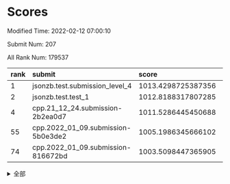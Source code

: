 # Scores

Modified Time: 2022-02-12 07:00:10

Submit Num: 207

All Rank Num: 179537

| rank |               submit               |       score        |       sigma        | pk_num |
| :--- | :--------------------------------- | :----------------- | :----------------- | :----- |
| 1    | jsonzb.test.submission_level_4     | 1013.4298725387356 | 0.7981427893689242 | 3468   |
| 2    | jsonzb.test.test_1                 | 1012.8188317807285 | 0.8312706618547014 | 3467   |
| 4    | cpp.21_12_24.submission-2b2ea0d7   | 1011.5286445450688 | 0.7747864477934578 | 3465   |
| 55   | cpp.2022_01_09.submission-5b0e3de2 | 1005.1986345666102 | 0.7244112170696233 | 3471   |
| 74   | cpp.2022_01_09.submission-816672bd | 1003.5098447365905 | 0.7179262785839516 | 3472   |


<details>
<summary>全部</summary>

| rank |                 submit                 |       score        |       sigma        | pk_num |
| :--- | :------------------------------------- | :----------------- | :----------------- | :----- |
| 1    | jsonzb.test.submission_level_4         | 1013.4298725387356 | 0.7981427893689242 | 3468   |
| 2    | jsonzb.test.test_1                     | 1012.8188317807285 | 0.8312706618547014 | 3467   |
| 3    | gobigger.level_3.submission_level_3_13 | 1011.7583758477915 | 0.7760615666890472 | 3469   |
| 4    | cpp.21_12_24.submission-2b2ea0d7       | 1011.5286445450688 | 0.7747864477934578 | 3465   |
| 5    | gobigger.level_3.submission_level_3_20 | 1011.2420519380815 | 0.7813913679363305 | 3465   |
| 6    | gobigger.level_3.submission_level_3_7  | 1011.1602349665296 | 0.7513709999828931 | 3472   |
| 7    | gobigger.level_3.submission_level_3_46 | 1011.0730608634469 | 0.7611899128563283 | 3465   |
| 8    | gobigger.level_3.submission_level_3_21 | 1010.9995458258662 | 0.7568625645276476 | 3471   |
| 9    | gobigger.level_3.submission_level_3_40 | 1010.9789926822859 | 0.7965059718703199 | 3467   |
| 10   | gobigger.level_3.submission_level_3_44 | 1010.9292418812969 | 0.7823198956146509 | 3468   |
| 11   | gobigger.level_3.submission_level_3_38 | 1010.8655384329816 | 0.7723389097850644 | 3467   |
| 12   | gobigger.level_3.submission_level_3_39 | 1010.768264240734  | 0.76725635988488   | 3467   |
| 13   | gobigger.level_3.submission_level_3_18 | 1010.6918534632549 | 0.7446724137414377 | 3468   |
| 14   | gobigger.level_3.submission_level_3_45 | 1010.5606433849608 | 0.7685536548340067 | 3471   |
| 15   | gobigger.level_3.submission_level_3_16 | 1010.5279204188568 | 0.7752872001729098 | 3466   |
| 16   | gobigger.level_3.submission_level_3_8  | 1010.4208151328346 | 0.7505592578714797 | 3473   |
| 17   | gobigger.level_3.submission_level_3_11 | 1010.4201699386126 | 0.7791605313782743 | 3473   |
| 18   | gobigger.level_3.submission_level_3_17 | 1010.3470836864634 | 0.7531719888151323 | 3470   |
| 19   | gobigger.level_3.submission_level_3_26 | 1010.3461212009919 | 0.7384673364376457 | 3470   |
| 20   | gobigger.level_3.submission_level_3_15 | 1010.3393900758018 | 0.7554184959515438 | 3472   |
| 21   | gobigger.level_3.submission_level_3_28 | 1010.2829044090535 | 0.7599785625110098 | 3468   |
| 22   | gobigger.level_3.submission_level_3_5  | 1010.2426626086917 | 0.7692814068011371 | 3468   |
| 23   | gobigger.level_3.submission_level_3_41 | 1010.1519214349566 | 0.7678464540729565 | 3468   |
| 24   | gobigger.level_3.submission_level_3_32 | 1010.1065906116369 | 0.7503585465881623 | 3466   |
| 25   | gobigger.level_3.submission_level_3_48 | 1010.1045384022839 | 0.7576805447367823 | 3467   |
| 26   | gobigger.level_3.submission_level_3_14 | 1010.0606944885233 | 0.7483833004530536 | 3468   |
| 27   | gobigger.level_3.submission_level_3_36 | 1010.0397981754518 | 0.7499616807042019 | 3471   |
| 28   | gobigger.level_3.submission_level_3_9  | 1010.0395387761719 | 0.7502003036751953 | 3468   |
| 29   | gobigger.level_3.submission_level_3_35 | 1010.0099286537846 | 0.7772317537836083 | 3472   |
| 30   | gobigger.level_3.submission_level_3_27 | 1009.9826616142915 | 0.747539940875719  | 3468   |
| 31   | gobigger.level_3.submission_level_3_19 | 1009.9766157418588 | 0.7671071679077666 | 3467   |
| 32   | gobigger.level_3.submission_level_3_37 | 1009.8623122401924 | 0.7400379829679266 | 3470   |
| 33   | gobigger.level_3.submission_level_3_29 | 1009.8380100191991 | 0.7598175818724037 | 3469   |
| 34   | gobigger.level_3.submission_level_3_31 | 1009.8223346171059 | 0.7641719135220606 | 3470   |
| 35   | gobigger.level_3.submission_level_3_42 | 1009.7942155901692 | 0.7545205614500546 | 3470   |
| 36   | gobigger.level_3.submission_level_3_30 | 1009.7375182249566 | 0.7763925402929888 | 3470   |
| 37   | gobigger.level_3.submission_level_3_1  | 1009.6167144528007 | 0.7572348778322744 | 3472   |
| 38   | gobigger.level_3.submission_level_3_2  | 1009.5450931548589 | 0.751024230319064  | 3472   |
| 39   | gobigger.level_3.submission_level_3_34 | 1009.4354327194043 | 0.7497013489059183 | 3472   |
| 40   | gobigger.level_3.submission_level_3_3  | 1009.4300587668829 | 0.749024043402288  | 3470   |
| 41   | gobigger.level_3.submission_level_3_23 | 1009.2988801943949 | 0.7339663372581113 | 3470   |
| 42   | gobigger.level_3.submission_level_3_12 | 1009.2922276294723 | 0.7471658606525928 | 3469   |
| 43   | gobigger.level_3.submission_level_3_43 | 1009.2442938606581 | 0.7397616602333905 | 3468   |
| 44   | gobigger.level_3.submission_level_3_25 | 1009.0640209396206 | 0.7282168621292157 | 3472   |
| 45   | gobigger.level_3.submission_level_3_22 | 1009.0325957520915 | 0.7607247361452273 | 3472   |
| 46   | gobigger.level_3.submission_level_3_24 | 1009.0144811295571 | 0.7278070496780467 | 3464   |
| 47   | gobigger.level_3.submission_level_3_6  | 1009.0088527000703 | 0.7423213409786393 | 3469   |
| 48   | gobigger.level_3.submission_level_3_49 | 1008.9623794792473 | 0.7450724707171859 | 3471   |
| 49   | gobigger.level_3.submission_level_3_0  | 1008.6204706593026 | 0.7306005771843387 | 3469   |
| 50   | gobigger.level_3.submission_level_3_4  | 1008.490277822503  | 0.747266065933792  | 3472   |
| 51   | gobigger.level_3.submission_level_3_10 | 1008.4791128612976 | 0.7377803330109577 | 3471   |
| 52   | gobigger.level_3.submission_level_3_33 | 1008.3433870389897 | 0.7439521658541911 | 3464   |
| 53   | gobigger.level_3.submission_level_3_47 | 1008.2800563660132 | 0.73648842287532   | 3470   |
| 54   | gobigger.level_1.submission_level_1_34 | 1005.642162439131  | 0.748936437684354  | 3465   |
| 55   | cpp.2022_01_09.submission-5b0e3de2     | 1005.1986345666102 | 0.7244112170696233 | 3471   |
| 56   | gobigger.level_1.submission_level_1_35 | 1004.6032898155837 | 0.7273132020475206 | 3469   |
| 57   | gobigger.level_1.submission_level_1_39 | 1004.6022580452483 | 0.7326453262148908 | 3470   |
| 58   | gobigger.level_1.submission_level_1_30 | 1004.4821348814137 | 0.7186713803327822 | 3474   |
| 59   | gobigger.level_1.submission_level_1_5  | 1004.3564624425476 | 0.720738091234521  | 3472   |
| 60   | gobigger.level_1.submission_level_1_19 | 1004.2976728995723 | 0.7170017041179853 | 3472   |
| 61   | gobigger.level_1.submission_level_1_20 | 1004.2655446993609 | 0.7182923133853196 | 3474   |
| 62   | gobigger.level_1.submission_level_1_4  | 1004.2340365885143 | 0.7053444134616051 | 3466   |
| 63   | gobigger.level_1.submission_level_1_15 | 1004.1887496896436 | 0.7288685283537487 | 3469   |
| 64   | gobigger.level_1.submission_level_1_37 | 1004.0445112765184 | 0.7074373743012968 | 3469   |
| 65   | gobigger.level_1.submission_level_1_16 | 1004.0428013777708 | 0.7219787464679961 | 3466   |
| 66   | gobigger.level_1.submission_level_1_22 | 1004.010270425366  | 0.7184261707136181 | 3467   |
| 67   | gobigger.level_1.submission_level_1_9  | 1003.9639152765827 | 0.7144557639704195 | 3463   |
| 68   | gobigger.level_1.submission_level_1_21 | 1003.9449122049588 | 0.7111274789586112 | 3472   |
| 69   | gobigger.level_1.submission_level_1_23 | 1003.7030802566261 | 0.7042697626021449 | 3464   |
| 70   | gobigger.level_1.submission_level_1_36 | 1003.6576383697758 | 0.718189686422454  | 3467   |
| 71   | gobigger.level_1.submission_level_1_29 | 1003.5580034658462 | 0.7202640214629765 | 3467   |
| 72   | gobigger.level_1.submission_level_1_6  | 1003.5325556944002 | 0.7138703199366918 | 3467   |
| 73   | gobigger.level_1.submission_level_1_33 | 1003.5295104170892 | 0.7093788795773766 | 3469   |
| 74   | cpp.2022_01_09.submission-816672bd     | 1003.5098447365905 | 0.7179262785839516 | 3472   |
| 75   | gobigger.level_1.submission_level_1_28 | 1003.4839754613    | 0.7265913653159628 | 3469   |
| 76   | gobigger.level_1.submission_level_1_43 | 1003.3975778246302 | 0.7263003859030299 | 3471   |
| 77   | gobigger.level_1.submission_level_1_41 | 1003.3850271528812 | 0.7157877303003599 | 3470   |
| 78   | gobigger.level_1.submission_level_1_8  | 1003.3572002569986 | 0.7173541399583717 | 3470   |
| 79   | gobigger.level_1.submission_level_1_14 | 1003.2828221794504 | 0.7122060860359078 | 3471   |
| 80   | gobigger.level_1.submission_level_1_45 | 1003.2683818217262 | 0.7204730485610854 | 3468   |
| 81   | gobigger.level_1.submission_level_1_18 | 1003.2009658989602 | 0.705085936334529  | 3474   |
| 82   | gobigger.level_1.submission_level_1_47 | 1003.174626199233  | 0.7263681192930387 | 3474   |
| 83   | gobigger.level_1.submission_level_1_48 | 1003.1694365932692 | 0.7247552978267887 | 3475   |
| 84   | gobigger.level_1.submission_level_1_10 | 1003.1573456580147 | 0.728149563870833  | 3472   |
| 85   | gobigger.level_1.submission_level_1_25 | 1003.1319715615995 | 0.7140073644783292 | 3467   |
| 86   | gobigger.level_1.submission_level_1_40 | 1003.1039221558286 | 0.7128523670635452 | 3470   |
| 87   | gobigger.level_1.submission_level_1_31 | 1003.0623599107661 | 0.7071885872639406 | 3468   |
| 88   | gobigger.level_1.submission_level_1_38 | 1003.0273397618462 | 0.728383745866248  | 3464   |
| 89   | gobigger.level_1.submission_level_1_32 | 1002.9945879445806 | 0.7186718580910646 | 3473   |
| 90   | gobigger.level_1.submission_level_1_1  | 1002.9877993984259 | 0.7163294634461753 | 3466   |
| 91   | gobigger.level_1.submission_level_1_24 | 1002.8676522252836 | 0.7126817768901689 | 3471   |
| 92   | gobigger.level_1.submission_level_1_2  | 1002.7246207114516 | 0.7182173630400566 | 3466   |
| 93   | gobigger.level_1.submission_level_1_11 | 1002.7213739065492 | 0.7136354435945523 | 3470   |
| 94   | gobigger.level_1.submission_level_1_3  | 1002.7174476150961 | 0.7149660878599821 | 3464   |
| 95   | gobigger.level_1.submission_level_1_49 | 1002.6884036564138 | 0.7046114919628703 | 3467   |
| 96   | gobigger.level_1.submission_level_1_0  | 1002.4142265255074 | 0.7158981338257645 | 3473   |
| 97   | gobigger.level_1.submission_level_1_44 | 1002.365286022338  | 0.7257164660973376 | 3471   |
| 98   | gobigger.level_1.submission_level_1_46 | 1002.3315451456837 | 0.7197812176469917 | 3470   |
| 99   | gobigger.level_1.submission_level_1_13 | 1002.2838712423301 | 0.7173476146027028 | 3474   |
| 100  | gobigger.level_1.submission_level_1_26 | 1002.2765054946457 | 0.7107008259670663 | 3466   |
| 101  | gobigger.level_1.submission_level_1_42 | 1002.1641864963109 | 0.7060289566031628 | 3470   |
| 102  | gobigger.level_1.submission_level_1_17 | 1002.1509437625306 | 0.7042747640000657 | 3473   |
| 103  | gobigger.level_1.submission_level_1_27 | 1001.9553543664226 | 0.7199912769116351 | 3470   |
| 104  | gobigger.level_1.submission_level_1_7  | 1001.8669809397667 | 0.7060927357800908 | 3467   |
| 105  | gobigger.level_1.submission_level_1_12 | 1001.7326934497696 | 0.7241039799278808 | 3471   |
| 106  | gobigger.random.submission_random_7    | 997.6284264088354  | 0.7106937271588407 | 3467   |
| 107  | gobigger.random.submission_random_0    | 997.2582642560645  | 0.6978409290546005 | 3470   |
| 108  | gobigger.random.submission_random_2    | 997.1860814387339  | 0.7008841444356287 | 3469   |
| 109  | gobigger.random.submission_random_15   | 997.163918221615   | 0.7151809302814532 | 3469   |
| 110  | gobigger.random.submission_random_16   | 997.0736609863254  | 0.7006318898855513 | 3466   |
| 111  | gobigger.random.submission_random_24   | 997.0199441353506  | 0.7150197105075682 | 3467   |
| 112  | gobigger.random.submission_random_36   | 996.9530145293237  | 0.7022694212950573 | 3473   |
| 113  | gobigger.random.submission_random_5    | 996.8408598469579  | 0.7204283124751719 | 3466   |
| 114  | gobigger.random.submission_random_39   | 996.7091704971418  | 0.7051465860203546 | 3477   |
| 115  | gobigger.random.submission_random_48   | 996.6968007364667  | 0.6999391344132595 | 3467   |
| 116  | gobigger.random.submission_random_19   | 996.5880039293648  | 0.7180440305786069 | 3469   |
| 117  | gobigger.random.submission_random_18   | 996.5413792793822  | 0.7214564826990165 | 3473   |
| 118  | gobigger.random.submission_random_6    | 996.5243401619949  | 0.7105922011301038 | 3468   |
| 119  | gobigger.random.submission_random_29   | 996.4270775174693  | 0.7129273322288275 | 3470   |
| 120  | gobigger.random.submission_random_4    | 996.4252732125339  | 0.7074294085677052 | 3467   |
| 121  | gobigger.random.submission_random_13   | 996.3888978766182  | 0.7201812476520176 | 3467   |
| 122  | gobigger.random.submission_random_3    | 996.3575096137539  | 0.7086629077118249 | 3471   |
| 123  | gobigger.random.submission_random_43   | 996.2345794580665  | 0.7142479367467709 | 3471   |
| 124  | gobigger.random.submission_random_27   | 996.2010267599186  | 0.7255542031398833 | 3468   |
| 125  | gobigger.random.submission_random_44   | 996.1835048872753  | 0.7177729268584646 | 3470   |
| 126  | gobigger.random.submission_random_32   | 996.1054715500493  | 0.7176493551582982 | 3473   |
| 127  | gobigger.random.submission_random_33   | 996.0491473386636  | 0.7117369643558623 | 3475   |
| 128  | gobigger.random.submission_random_28   | 995.9821259784986  | 0.7226902021235834 | 3467   |
| 129  | gobigger.random.submission_random_26   | 995.9655741440248  | 0.7107693942419672 | 3468   |
| 130  | gobigger.random.submission_random_30   | 995.9549888090414  | 0.7166957062256798 | 3469   |
| 131  | gobigger.random.submission_random_1    | 995.9229946210435  | 0.7137003978148485 | 3465   |
| 132  | gobigger.random.submission_random_21   | 995.9229302878312  | 0.7039161794717947 | 3472   |
| 133  | gobigger.random.submission_random_11   | 995.8983263799989  | 0.7163511855754922 | 3468   |
| 134  | gobigger.random.submission_random_45   | 995.8471219882553  | 0.7171749877461203 | 3467   |
| 135  | gobigger.random.submission_random_25   | 995.8457650711622  | 0.704727560732246  | 3469   |
| 136  | gobigger.random.submission_random_42   | 995.7509942204028  | 0.7106430987108574 | 3471   |
| 137  | gobigger.random.submission_random_23   | 995.7209558452827  | 0.7022659827217947 | 3471   |
| 138  | gobigger.random.submission_random_35   | 995.6581402965638  | 0.7100096594182809 | 3470   |
| 139  | gobigger.random.submission_random_9    | 995.6574096312506  | 0.7142807636209703 | 3469   |
| 140  | gobigger.random.submission_random_41   | 995.650106261318   | 0.7184540544288065 | 3469   |
| 141  | gobigger.random.submission_random_40   | 995.6038558270993  | 0.7176883554968747 | 3467   |
| 142  | gobigger.random.submission_random_8    | 995.5814080324016  | 0.7227669045755422 | 3460   |
| 143  | gobigger.random.submission_random_37   | 995.5047861141805  | 0.7020532960256901 | 3470   |
| 144  | gobigger.random.submission_random_14   | 995.4324411390883  | 0.705223641908297  | 3469   |
| 145  | gobigger.random.submission_random_17   | 995.4209991834746  | 0.7052245646746637 | 3467   |
| 146  | gobigger.random.submission_random_20   | 995.3838556387794  | 0.7022752420539004 | 3464   |
| 147  | gobigger.random.submission_random_22   | 995.3813505930991  | 0.7137523836716306 | 3469   |
| 148  | gobigger.random.submission_random_49   | 995.3416937505958  | 0.7177031042025991 | 3470   |
| 149  | gobigger.random.submission_random_47   | 995.3237734018396  | 0.7109517221119186 | 3473   |
| 150  | gobigger.random.submission_random_34   | 995.0936279689148  | 0.7267990963896189 | 3469   |
| 151  | gobigger.random.submission_random_46   | 994.88596867473    | 0.7204766403112929 | 3467   |
| 152  | gobigger.random.submission_random_10   | 994.7923767649     | 0.7094222822558527 | 3468   |
| 153  | gobigger.random.submission_random_38   | 994.5869082404439  | 0.7137880589129247 | 3465   |
| 154  | gobigger.random.submission_random_12   | 994.3605424100847  | 0.7241848474807869 | 3467   |
| 155  | gobigger.random.submission_random_31   | 993.8359505654739  | 0.7276918889933683 | 3471   |
| 156  | gobigger.level_2.submission_level_2_35 | 993.7928874452067  | 0.7359071685310475 | 3469   |
| 157  | gobigger.level_2.submission_level_2_1  | 993.7119652341466  | 0.7424375763204177 | 3470   |
| 158  | gobigger.level_2.submission_level_2_27 | 993.4826838013541  | 0.7348343788835142 | 3471   |
| 159  | gobigger.level_2.submission_level_2_5  | 993.4588973918497  | 0.7316918087089898 | 3469   |
| 160  | gobigger.level_2.submission_level_2_14 | 993.2816469441032  | 0.7312287559538274 | 3468   |
| 161  | gobigger.level_2.submission_level_2_20 | 993.2298176983628  | 0.7334042355111333 | 3474   |
| 162  | gobigger.level_2.submission_level_2_45 | 993.2083826076461  | 0.7291484552444858 | 3471   |
| 163  | gobigger.level_2.submission_level_2_10 | 992.8458396843795  | 0.7426553851841988 | 3473   |
| 164  | gobigger.level_2.submission_level_2_18 | 992.7983579616853  | 0.749365974383396  | 3466   |
| 165  | gobigger.level_2.submission_level_2_9  | 992.6869446131362  | 0.7464796180466241 | 3468   |
| 166  | gobigger.level_2.submission_level_2_24 | 992.6282559523978  | 0.7436842268195862 | 3469   |
| 167  | gobigger.level_2.submission_level_2_38 | 992.6054244300909  | 0.7411208594017827 | 3471   |
| 168  | gobigger.level_2.submission_level_2_42 | 992.5600306062183  | 0.7475804461788886 | 3466   |
| 169  | gobigger.level_2.submission_level_2_16 | 992.5397202415571  | 0.7243790689132015 | 3471   |
| 170  | gobigger.level_2.submission_level_2_17 | 992.5374216962178  | 0.7348032303945417 | 3467   |
| 171  | gobigger.level_2.submission_level_2_6  | 992.5250892710279  | 0.7504443667961251 | 3472   |
| 172  | gobigger.level_2.submission_level_2_37 | 992.5205149423088  | 0.7531672017840392 | 3469   |
| 173  | gobigger.level_2.submission_level_2_49 | 992.4966538670666  | 0.7579117925090858 | 3474   |
| 174  | gobigger.level_2.submission_level_2_13 | 992.4442807332429  | 0.7403566026420587 | 3464   |
| 175  | gobigger.level_2.submission_level_2_41 | 992.4318921013712  | 0.7489786098528036 | 3476   |
| 176  | gobigger.level_2.submission_level_2_39 | 992.287528004013   | 0.7527394314376347 | 3469   |
| 177  | gobigger.level_2.submission_level_2_44 | 992.2456189754852  | 0.7571173571455287 | 3473   |
| 178  | gobigger.level_2.submission_level_2_47 | 992.1902056619325  | 0.7304258237707452 | 3470   |
| 179  | gobigger.level_2.submission_level_2_25 | 992.1817276627622  | 0.7328586828183377 | 3466   |
| 180  | gobigger.level_2.submission_level_2_32 | 992.130734355959   | 0.7419261441456109 | 3471   |
| 181  | gobigger.level_2.submission_level_2_40 | 992.1152879665141  | 0.7456400579825849 | 3470   |
| 182  | gobigger.level_2.submission_level_2_12 | 992.0489658408964  | 0.772487017401565  | 3472   |
| 183  | gobigger.level_2.submission_level_2_22 | 991.9901939691184  | 0.7442760536099803 | 3472   |
| 184  | gobigger.level_2.submission_level_2_4  | 991.9533819655911  | 0.7490787628808899 | 3474   |
| 185  | gobigger.level_2.submission_level_2_48 | 991.8738491990557  | 0.7449823997401934 | 3469   |
| 186  | gobigger.level_2.submission_level_2_46 | 991.7906364930402  | 0.7650718619003951 | 3466   |
| 187  | gobigger.level_2.submission_level_2_0  | 991.6901075133882  | 0.7455713113758249 | 3473   |
| 188  | gobigger.level_2.submission_level_2_26 | 991.4983233026547  | 0.7420159372562178 | 3466   |
| 189  | gobigger.level_2.submission_level_2_31 | 991.4246114628695  | 0.723589875406171  | 3475   |
| 190  | gobigger.level_2.submission_level_2_34 | 991.3785822554516  | 0.7563843167091334 | 3469   |
| 191  | gobigger.level_2.submission_level_2_36 | 991.3251798454036  | 0.7506518982436614 | 3468   |
| 192  | gobigger.level_2.submission_level_2_43 | 991.3168509521653  | 0.7516244346630228 | 3467   |
| 193  | gobigger.level_2.submission_level_2_3  | 991.2848472541855  | 0.7504246742408427 | 3470   |
| 194  | gobigger.level_2.submission_level_2_23 | 991.2526183428749  | 0.7590182043091929 | 3465   |
| 195  | gobigger.level_2.submission_level_2_19 | 991.2497692609284  | 0.7581370053541572 | 3471   |
| 196  | gobigger.level_2.submission_level_2_30 | 991.1998248190542  | 0.7559852835949685 | 3467   |
| 197  | gobigger.level_2.submission_level_2_15 | 991.1647599991247  | 0.7492773445600851 | 3465   |
| 198  | gobigger.level_2.submission_level_2_2  | 991.0301606124406  | 0.7532929773672052 | 3473   |
| 199  | gobigger.level_2.submission_level_2_21 | 990.8880472244335  | 0.7564877690947853 | 3477   |
| 200  | gobigger.level_2.submission_level_2_28 | 990.8328029203249  | 0.7502246662193724 | 3468   |
| 201  | gobigger.level_2.submission_level_2_7  | 990.6007558940685  | 0.7659241136440308 | 3470   |
| 202  | gobigger.level_2.submission_level_2_8  | 990.482716215255   | 0.7559318897998205 | 3466   |
| 203  | gobigger.level_2.submission_level_2_29 | 990.4290787131665  | 0.7505003608343347 | 3475   |
| 204  | gobigger.level_2.submission_level_2_33 | 990.1841796723136  | 0.7533507108848896 | 3470   |
| 205  | gobigger.level_2.submission_level_2_11 | 989.9112628798459  | 0.7711925736605745 | 3467   |
| 206  | gobigger.none.submission_none_1        | 979.8159243346032  | 1.226408013661327  | 3472   |
| 207  | gobigger.none.submission_none_0        | 976.1061680666024  | 1.361418620379615  | 3472   |

</details>